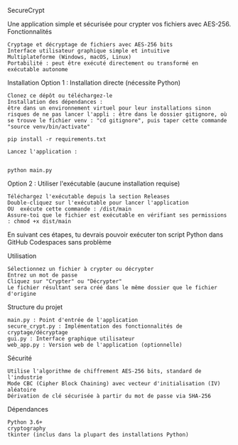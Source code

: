 SecureCrypt

Une application simple et sécurisée pour crypter vos fichiers avec AES-256.
Fonctionnalités

    Cryptage et décryptage de fichiers avec AES-256 bits
    Interface utilisateur graphique simple et intuitive
    Multiplateforme (Windows, macOS, Linux)
    Portabilité : peut être exécuté directement ou transformé en exécutable autonome

Installation
Option 1 : Installation directe (nécessite Python)

    Clonez ce dépôt ou téléchargez-le
    Installation des dépendances : 
    être dans un environnement virtuel pour leur installations sinon risques de ne pas lancer l'appli : être dans le dossier gitignore, où se trouve le fichier venv : "cd gitignore", puis taper cette commande "source venv/bin/activate"

    pip install -r requirements.txt

    Lancez l'application :


    python main.py

Option 2 : Utiliser l'exécutable (aucune installation requise)

    Téléchargez l'exécutable depuis la section Releases
    Double-cliquez sur l'exécutable pour lancer l'application
    OU  exécute cette commande : /dist/main
    Assure-toi que le fichier est exécutable en vérifiant ses permissions : chmod +x dist/main

En suivant ces étapes, tu devrais pouvoir exécuter ton script Python dans GitHub Codespaces sans problème

Utilisation

    Sélectionnez un fichier à crypter ou décrypter
    Entrez un mot de passe
    Cliquez sur "Crypter" ou "Décrypter"
    Le fichier résultant sera créé dans le même dossier que le fichier d'origine

Structure du projet

    main.py : Point d'entrée de l'application
    secure_crypt.py : Implémentation des fonctionnalités de cryptage/décryptage
    gui.py : Interface graphique utilisateur
    web_app.py : Version web de l'application (optionnelle)

Sécurité

    Utilise l'algorithme de chiffrement AES-256 bits, standard de l'industrie
    Mode CBC (Cipher Block Chaining) avec vecteur d'initialisation (IV) aléatoire
    Dérivation de clé sécurisée à partir du mot de passe via SHA-256

Dépendances

    Python 3.6+
    cryptography
    tkinter (inclus dans la plupart des installations Python)


